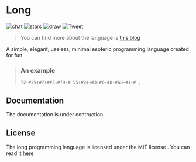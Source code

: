 # Long

[![chat](https://shields.io/discord/808537055177080892)](https://discord.gg/vzcNRVrHR5)
![stars](https://img.shields.io/github/stars/pranavbaburaj/long?color=%237289da&label=stars&style=plastic)
![draw](https://img.shields.io/github/last-commit/pranavbaburaj/long)
[![Tweet](https://img.shields.io/twitter/url/http/shields.io.svg?style=social)](https://twitter.com/intent/tweet?text=A%20simple%20esoteric%20programming%20language%204&url=https://github.com/pranavbaburaj/long&via=baburaj_pranav&hashtags=developers,esoteric,language)

> You can find more about the language is [this blog](https://dev.to/pranavbaburaj/long-an-esoteric-language-pag?fbclid=IwAR14z86ebnanThbxtTmo8RKuEUtbu5PSuWBx5nMV2_J_u0eqbSzfYAvsMJg)

A simple, elegant, useless, minimal esoteric programming language created for fun

> ### An example
>
> ```
> 72+#29+#7+##3+#79-# 55+#24+#3+#6-#8-#68-#1+# ;
> ```


## Documentation

The documentation is under contruction

## License

The long programming language is licensed under the MIT license . You can read it [here](LICENSE)
